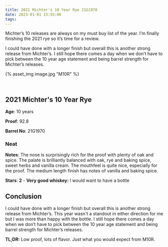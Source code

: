 ```yaml
---
title: 2021 Michter's 10 Year Rye 21G1970
date: 2023-01-01 15:55:06
tags:
---
```

Michter’s 10 releases are always on my must buy list of the year. I’m finally finishing the 2021 rye so it’s time for a review.


I could have done with a longer finish but overall this is another strong release from Michter’s. I still hope there comes a day when we don’t have to pick between the 10 year age statement and being barrel strength for Michter’s releases.



{% asset_img image.jpg "M10R" %}

&nbsp;

## 2021 Michter's 10 Year Rye

**Age**: 10 years

**Proof**: 92.8

**Barrel No**: 21G1970 

### Neat

**Notes**: The nose is surprisingly rich for the proof with plenty of oak and spice. The palate is brilliantly balanced with oak, rye and baking spice, sweet herbs and vanilla cream. The mouthfeel is quite nice, especially for the proof. The medium length finish has notes of vanilla and baking spice.

**Stars**: **2** - **Very good whiskey:** I would want to have a bottle


## Conclusion

I could have done with a longer finish but overall this is another strong release from Michter’s. This year wasn't a standout in either direction for me but I was more than happy with the bottle. I still hope there comes a day when we don’t have to pick between the 10 year age statement and being barrel strength for Michter’s releases.

**TL;DR:** Low proof, lots of flavor. Just what you would expect from M10R.